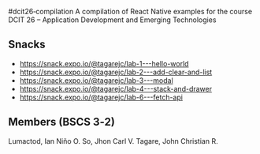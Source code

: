 #dcit26‐compilation 
A compilation of React Native examples for the course DCIT 26 – Application Development and Emerging Technologies

## Snacks
* https://snack.expo.io/@tagarejc/lab-1---hello-world
* https://snack.expo.io/@tagarejc/lab-2---add-clear-and-list
* https://snack.expo.io/@tagarejc/lab-3---modal
* https://snack.expo.io/@tagarejc/lab-4---stack-and-drawer
* https://snack.expo.io/@tagarejc/lab-6---fetch-api

## Members (BSCS 3‐2)
Lumactod, Ian Niño O.
So, Jhon Carl V.
Tagare, John Christian R.